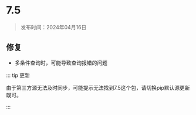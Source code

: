 # 7.5

> 发布时间：2024年04月16日

## 修复

+ 多条件查询时，可能导致查询报错的问题


::: tip 更新

由于第三方源无法及时同步，可能提示无法找到7.5这个包，请切换pip默认源更新既可。

:::